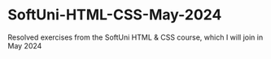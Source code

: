 # SoftUni-HTML-CSS-May-2024
Resolved exercises from the SoftUni HTML &amp; CSS course, which I will join in May 2024
